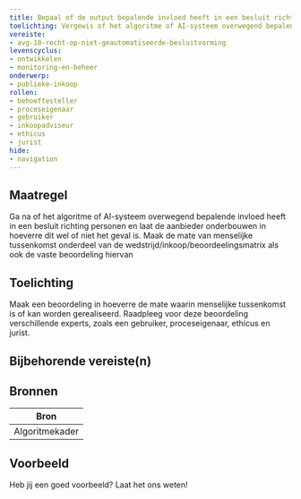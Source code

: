 ```yaml
---
title: Bepaal of de output bepalende invloed heeft in een besluit richting personen
toelichting: Vergewis of het algoritme of AI-systeem overwegend bepalende invloed heeft in een besluit richting personen en laat aanbieder onderbouwen in hoeverre dit wel of niet het geval is. Maak de mate van menselijke tussenkomst onderdeel van de wedstrijd/inkoop/beoordeelingsmatrix als ook de vaste beoordeling hiervan
vereiste:
- avg-10-recht-op-niet-geautomatiseerde-besluitvorming
levenscyclus:
- ontwikkelen
- monitoring-en-beheer
onderwerp:
- publieke-inkoop
rollen:
- behoeftesteller
- proceseigenaar
- gebruiker
- inkoopadviseur
- ethicus
- jurist
hide:
- navigation
---
```


<!-- tags -->
## Maatregel

Ga na of het algoritme of AI-systeem overwegend bepalende invloed heeft in een besluit richting personen en laat de aanbieder onderbouwen in hoeverre dit wel of niet het geval is.
Maak de mate van menselijke tussenkomst onderdeel van de wedstrijd/inkoop/beoordeelingsmatrix als ook de vaste beoordeling hiervan

## Toelichting

Maak een beoordeling in hoeverre de mate waarin menselijke tussenkomst is of kan worden gerealiseerd.
Raadpleeg voor deze beoordeling verschillende experts, zoals een gebruiker, proceseigenaar, ethicus en jurist.


## Bijbehorende vereiste(n)

<!-- list_vereisten_on_maatregelen_page -->

## Bronnen

| Bron                        |
|-----------------------------|
|Algoritmekader|

## Voorbeeld

Heb jij een goed voorbeeld? Laat het ons weten!

